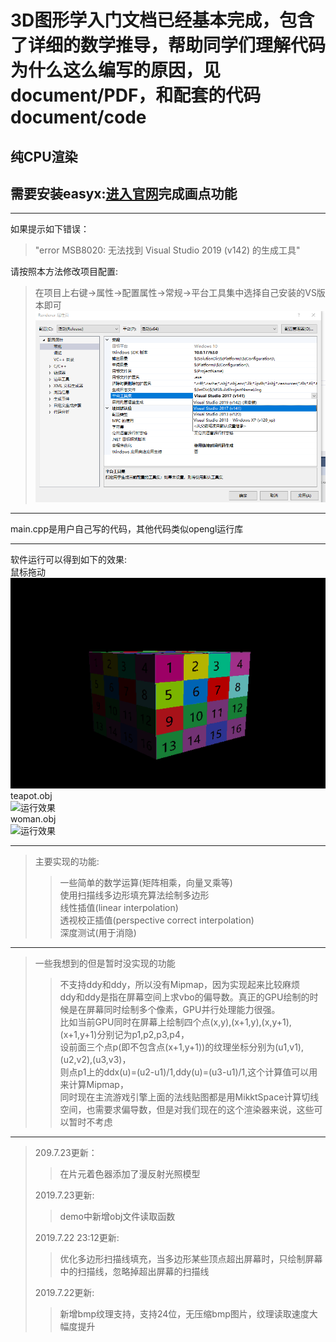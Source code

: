 # 3D图形学入门文档已经基本完成，包含了详细的数学推导，帮助同学们理解代码为什么这么编写的原因，见document/PDF，和配套的代码document/code

## 纯CPU渲染

## 需要安装easyx:[进入官网](https://easyx.cn/)完成画点功能

---
如果提示如下错误：
> "error MSB8020: 无法找到 Visual Studio 2019 (v142) 的生成工具"  

请按照本方法修改项目配置:  
> 在项目上右键->属性->配置属性->常规->平台工具集中选择自己安装的VS版本即可
![修改教程](./tutorial.png)
---
main.cpp是用户自己写的代码，其他代码类似opengl运行库

---
软件运行可以得到如下的效果:  
鼠标拖动  
![运行效果](./Renderer/mod/mouseMove.gif)  
teapot.obj  
![运行效果](./Renderer/mod/teapot.gif)  
woman.obj  
![运行效果](./Renderer/mod/woman.gif)  

---
>主要实现的功能:
>> 一些简单的数学运算(矩阵相乘，向量叉乘等)  
>> 使用扫描线多边形填充算法绘制多边形  
>> 线性插值(linear interpolation)  
>> 透视校正插值(perspective correct interpolation)  
>> 深度测试(用于消隐)  
---
>一些我想到的但是暂时没实现的功能  
>> 不支持ddy和ddy，所以没有Mipmap，因为实现起来比较麻烦  
ddy和ddy是指在屏幕空间上求vbo的偏导数。真正的GPU绘制的时候是在屏幕同时绘制多个像素，GPU并行处理能力很强。  
比如当前GPU同时在屏幕上绘制四个点(x,y),(x+1,y),(x,y+1),(x+1,y+1)分别记为p1,p2,p3,p4，  
设前面三个点p(即不包含点(x+1,y+1))的纹理坐标分别为(u1,v1),(u2,v2),(u3,v3)，  
则点p1上的ddx(u)=(u2-u1)/1,ddy(u)=(u3-u1)/1,这个计算值可以用来计算Mipmap，  
同时现在主流游戏引擎上面的法线贴图都是用MikktSpace计算切线空间，也需要求偏导数，但是对我们现在的这个渲染器来说，这些可以暂时不考虑  
---
> 209.7.23更新：
>> 在片元着色器添加了漫反射光照模型
>
> 2019.7.23更新:
>> demo中新增obj文件读取函数
>
> 2019.7.22 23:12更新:
>> 优化多边形扫描线填充，当多边形某些顶点超出屏幕时，只绘制屏幕中的扫描线，忽略掉超出屏幕的扫描线
>
> 2019.7.22更新:
>> 新增bmp纹理支持，支持24位，无压缩bmp图片，纹理读取速度大幅度提升
